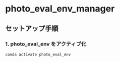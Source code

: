 # photo_eval_env_manager

## セットアップ手順

### 1. photo_eval_env をアクティブ化
```bash
conda activate photo_eval_env
